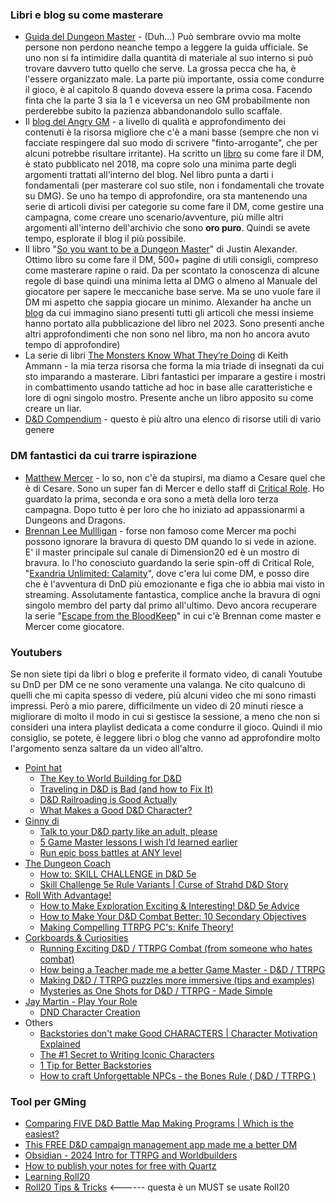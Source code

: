 ### Libri e blog su come masterare

- [Guida del Dungeon Master](https://www.amazon.it/Dungeons-Dragons-Dungeon-Master-Regolamento/dp/0786967528/ref=asc_df_0786967528/?tag=googshopit-21&linkCode=df0&hvadid=555080261945&hvpos=&hvnetw=g&hvrand=11076506372499693006&hvpone=&hvptwo=&hvqmt=&hvdev=c&hvdvcmdl=&hvlocint=&hvlocphy=1008297&hvtargid=pla-1606122703881&psc=1&mcid=660f117539b831349dc92e2e14e151f2) - (Duh...) Può sembrare ovvio ma molte persone non perdono neanche tempo a leggere la guida ufficiale. Se uno non si fa intimidire dalla quantità di materiale al suo interno si può trovare davvero tutto quello che serve. La grossa pecca che ha, è l'essere organizzato male. La parte più importante, ossia come condurre il gioco, è al capitolo 8 quando doveva essere la prima cosa. Facendo finta che la parte 3 sia la 1 e viceversa un neo GM probabilmente non perderebbe subito la pazienza abbandonandolo sullo scaffale.
- Il [blog del Angry GM](https://theangrygm.com/how-to-run-a-game/) - a livello di qualità e approfondimento dei contenuti è la risorsa migliore che c'è a mani basse (sempre che non vi facciate respingere dal suo modo di scrivere "finto-arrogante", che per alcuni potrebbe risultare irritante). Ha scritto un [libro](https://theangrygm.com/gameangry/) su come fare il DM, è stato pubblicato nel 2018, ma copre solo una minima parte degli argomenti trattati all'interno del blog. Nel libro punta a darti i fondamentali (per masterare col suo stile, non i fondamentali che trovate su DMG). Se uno ha tempo di approfondire, ora sta mantenendo una serie di articoli divisi per categorie su come fare il DM, come gestire una campagna, come creare uno scenario/avventure, più mille altri argomenti all'interno dell'archivio che sono **oro puro**. Quindi se avete tempo, esplorate il blog il più possibile.
- Il libro "[So you want to be a Dungeon Master](https://www.amazon.com/You-Want-Game-Master-Adventure_for/dp/1645679152)" di Justin Alexander. Ottimo libro su come fare il DM, 500+ pagine di utili consigli, compreso come masterare rapine o raid. Da per scontato la conoscenza di alcune regole di base quindi una minima letta al DMG o almeno al Manuale del giocatore per sapere le meccaniche base serve. Ma se uno vuole fare il DM mi aspetto che sappia giocare un minimo. Alexander ha anche un [blog](https://thealexandrian.net/) da cui immagino siano presenti tutti gli articoli che messi insieme hanno portato alla pubblicazione del libro nel 2023. Sono presenti anche altri approfondimenti che non sono nel libro, ma non ho ancora avuto tempo di approfondire)
- La serie di libri [The Monsters Know What They’re Doing](https://www.amazon.com/dp/B0836YHWRY?binding=hardcover&ref=dbs_dp_rwt_sb_pc_thcv) di Keith Ammann - la mia terza risorsa che forma la mia triade di insegnati da cui sto imparando a masterare. Libri fantastici per imparare a gestire i mostri in combattimento usando tattiche ad hoc in base alle caratteristiche e lore di ogni singolo mostro. Presente anche un libro apposito su come creare un liar. 
- [D&D Compendium](https://www.dnd-compendium.com/dm-resources/dming-tips) - questo è più altro una elenco di risorse utili di vario genere

### DM fantastici da cui trarre ispirazione

- [Matthew Mercer](https://en.wikipedia.org/wiki/Matthew_Mercer) - lo so, non c'è da stupirsi, ma diamo a Cesare quel che è di Cesare. Sono un super fan di Mercer e dello staff di [Critical Role](https://critrole.com/videos/). Ho guardato la prima, seconda e ora sono a metà della loro terza campagna. Dopo tutto è per loro che ho iniziato ad appassionarmi a Dungeons and Dragons.
- [Brennan Lee Mullligan](https://en.wikipedia.org/wiki/Brennan_Lee_Mulligan) - forse non famoso come Mercer ma pochi possono ignorare la bravura di questo DM quando lo si vede in azione. E' il master principale sul canale di Dimension20 ed è un mostro di bravura. Io l'ho conosciuto guardando la serie spin-off di Critical Role, "[Exandria Unlimited: Calamity](https://www.youtube.com/playlist?list=PLxpS2Q_QbR0cPCLxnnP3VnEiKk3tmsQ4f)", dove c'era lui come DM, e posso dire che è l'avventura di DnD più emozionante e figa che io abbia mai visto in streaming. Assolutamente fantastica, complice anche la bravura di ogni singolo membro del party dal primo all'ultimo. Devo ancora recuperare la serie "[Escape from the BloodKeep](https://www.youtube.com/playlist?list=PLhOoxQxz2yFOSXAFjzg9GQFoky53tDm9d)" in cui c'è Brennan come master e Mercer come giocatore.

### Youtubers

Se non siete tipi da libri o blog e preferite il formato video, di canali Youtube su DnD per DM ce ne sono veramente una valanga. Ne cito qualcuno di quelli che mi capita spesso di vedere, più alcuni video che mi sono rimasti impressi.
Però a mio parere, difficilmente un video di 20 minuti riesce a migliorare di molto il modo in cui si gestisce la sessione, a meno che non si consideri una intera playlist dedicata a come condurre il gioco.
Quindi il mio consiglio, se potete, è leggere libri o blog che vanno ad approfondire molto l'argomento senza saltare da un video all'altro.

- [Point hat ](https://www.youtube.com/@pointyhatstudios) 
	- [The Key to World Building for D&D](https://www.youtube.com/watch?v=zemRYitIz_k&list=PL3lAEqLxIPTXoc954mJhrKyHZSKaZ3QBx&index=6&t=4s)
	- [Traveling in D&D is Bad (and how to Fix It)](https://www.youtube.com/watch?v=vM18P0WKGFA)
	- [D&D Railroading is Good Actually](https://www.youtube.com/watch?v=DJrvCbIFO1Q)
	- [What Makes a Good D&D Character?](https://www.youtube.com/watch?v=LLVJrK22gVA&t=1014s)
- [Ginny di](https://www.youtube.com/@GinnyDi)
	- [Talk to your D&D party like an adult, please](https://www.youtube.com/watch?v=r5RH8Z4-ipc&list=PLsmjZYZs1ps2cLedITUonjwjKfVSNBnf-&index=45)
	- [5 Game Master lessons I wish I’d learned earlier](https://www.youtube.com/watch?v=iWHJ-DxUvwk&list=PLsmjZYZs1ps2cLedITUonjwjKfVSNBnf-&index=35)
	- [Run epic boss battles at ANY level](https://www.youtube.com/watch?v=FhOxRZB76r0&list=PLsmjZYZs1ps2cLedITUonjwjKfVSNBnf-&index=10)
- [The Dungeon Coach](https://www.youtube.com/watch?v=JF28JESUye8) 
	- [How to: SKILL CHALLENGE in D&D 5e ](https://www.youtube.com/watch?v=JF28JESUye8)
	- [Skill Challenge 5e Rule Variants | Curse of Strahd D&D Story](https://www.youtube.com/watch?v=BHU5Bi5zw2M)
- [Roll With Advantage!](https://www.youtube.com/@RollWithAdvantage5e)
	- [How to Make Exploration Exciting & Interesting! D&D 5e Advice](https://www.youtube.com/watch?v=4rRT4cnZpB4) 
	- [How to Make Your D&D Combat Better: 10 Secondary Objectives](https://www.youtube.com/watch?v=wQwKmH0BhMg)
	- [Making Compelling TTRPG PC's: Knife Theory!](https://www.youtube.com/watch?v=i9LpScoPKg8&t=143s)
- [Corkboards & Curiosities](https://www.youtube.com/@corkboardsandcuriosities)
	- [Running Exciting D&D / TTRPG Combat (from someone who hates combat)](https://www.youtube.com/watch?v=FeGjsBcR3rE)
	- [How being a Teacher made me a better Game Master - D&D / TTRPG](https://www.youtube.com/watch?v=aVKhKTprEuw)
	- [Making D&D / TTRPG puzzles more immersive (tips and examples)](https://www.youtube.com/watch?v=ERULLQOACKc)
	- [Mysteries as One Shots for D&D / TTRPG - Made Simple](https://www.youtube.com/watch?v=8WT4dT2l9ys)
-  [Jay Martin - Play Your Role](https://www.youtube.com/@PlayYourRole)
	- [DND Character Creation](https://www.youtube.com/playlist?list=PLitb6J1ioR4dI3--rYHLxBCTyd0OuzxYh)
- Others
	- [Backstories don't make Good CHARACTERS | Character Motivation Explained](https://www.youtube.com/watch?v=8n5YNDLXLm4)
	- [The #1 Secret to Writing Iconic Characters](https://www.youtube.com/watch?v=YyHKZ5GdThM)
	- [1 Tip for Better Backstories](https://www.youtube.com/watch?v=OqKvIe7XkoQ&t=115s)
	- [How to craft Unforgettable NPCs - the Bones Rule ( D&D / TTRPG )](https://www.youtube.com/watch?v=S6rSYLIPt0I)

### Tool per GMing

- [Comparing FIVE D&D Battle Map Making Programs | Which is the easiest?](https://www.youtube.com/watch?v=nwCWfvzuUSA)
- [This FREE D&D campaign management app made me a better DM](https://www.youtube.com/watch?v=DBgWB1NF7hY&t=394s)
- [Obsidian - 2024 Intro for TTRPG and Worldbuilders](https://www.youtube.com/watch?v=qV3Dp1Kki1E&t=186s)
- [How to publish your notes for free with Quartz](https://www.youtube.com/watch?v=6s6DT1yN4dw)
- [Learning Roll20](https://www.youtube.com/playlist?list=PLaMDrDIHMitJd9u4V32GdDKwNIBeX_t1Y)
- [Roll20 Tips & Tricks](https://www.youtube.com/playlist?list=PLqhGF2nCu23n-chowLKGkn9IBsjEmztCF) <------ questa è un MUST se usate Roll20

